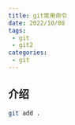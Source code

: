 ```yaml
---
title: git常用命令
date: 2022/10/08
tags: 
 - git
 - git2
categories:
 - git
---
```


## 介绍
``` bash
git add .
```